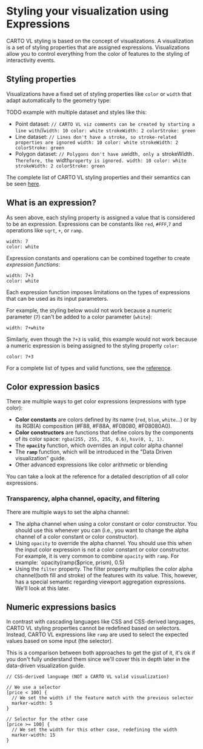 # Styling your visualization using Expressions

CARTO VL styling is based on the concept of visualizations. A visualization is a set of styling properties that are assigned expressions. Visualizations allow you to control everything from the color of features to the styling of interactivity events.

## Styling properties
Visualizations have a fixed set of styling properties like `color` or `width` that adapt automatically to the geometry type:

TODO
example with multiple dataset and styles like this:
- Point dataset:
  `
  // CARTO VL viz comments can be created by starting a line with `//`
  width: 10
  color: white
  strokeWidth: 2
  colorStroke: green
  `
- Line dataset:
`
// Lines don't have a stroke, so stroke-related properties are ignored
width: 10
color: white
strokeWidth: 2
colorStroke: green
`
- Polygon dataset:
`
  // Polygons don't have a `width`, only a `strokeWidth`. Therefore, the `width` property is ignored.
  width: 10
  color: white
  strokeWidth: 2
  colorStroke: green
`

The complete list of CARTO VL styling properties and their semantics can be seen [here](https://carto.com/developers/carto-vl/reference/#vizspec).


## What is an expression?

As seen above, each styling property is assigned a value that is considered to be an expression. Expressions can be constants like `red`, `#FFF`,`7` and operations like `sqrt`, `+`, or `ramp`.

```CARTO_VL_Viz
width: 7
color: white
```

Expression constants and operations can be combined together to create _expression functions_:

```CARTO_VL_Viz
width: 7+3
color: white
```

Each expression function imposes limitations on the types of expressions that can be used as its input parameters. 

For example, the styling below would not work because a numeric parameter (`7`) can't be added to a color parameter (`white`):

```CARTO_VL_Viz
width: 7+white
```

Similarly, even though the `7+3` is valid, this example would not work because a numeric expression is being assigned to the styling property `color`: 

```CARTO_VL_Viz
color: 7+3
```

For a complete list of types and valid functions, see the [reference](https://carto.com/developers/carto-vl/reference/).

## Color expression basics

There are multiple ways to get color expressions (expressions with type color):
- **Color constants** are colors defined by its name (`red`, `blue`, `white`...) or by its RGB(A) composition (#F88, #F88A, #F08080, #F08080A0).
- **Color constructors** are functions that define colors by the components of its color space: `rgba(255, 255, 255, 0.6)`, `hsv(0, 1, 1)`.
- The **`opacity`** function, which overrides an input color alpha channel
- The **`ramp`** function, which will be introduced in the "Data Driven visualization" guide.
- Other advanced expressions like color arithmetic or blending

You can take a look at the reference for a detailed description of all color expressions.

### Transparency, alpha channel, opacity, and filtering

There are multiple ways to set the alpha channel:
- The alpha channel when using a color constant or color constructor. You should use this whenever you can (i.e., you want to change the alpha channel of a color constant or color constructor).
- Using `opacity` to override the alpha channel. You should use this when the input color expression is not a color constant or color constructor. For example, it is very common to combine `opacity` with `ramp`. For example: `opacity(ramp($price, prism), 0.5)
- Using the `filter` property. The filter property multiplies the color alpha channel(both fill and stroke) of the features with its value. This, however, has a special semantic regarding viewport aggregation expressions. We'll look at this later.


## Numeric expressions basics
In contrast with cascading languages like CSS and CSS-derived languages, CARTO VL styling properties cannot be redefined based on selectors. Instead, CARTO VL expressions like `ramp` are used to select the expected values based on some input (the selector).

This is a comparison between both approaches to get the gist of it, it's ok if you don't fully understand them since we'll cover this in depth later in the data-driven visualization guide.

```CartoCSS
// CSS-derived language (NOT a CARTO VL valid visualization)

// We use a selector
[price < 100] {
  // We set the width if the feature match with the previous selector
  marker-width: 5
}

// Selector for the other case
[price >= 100] {
  // We set the width for this other case, redefining the width
  marker-width: 15
}
```
